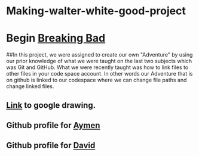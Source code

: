 # Making-walter-white-good-project

# Begin [Breaking Bad](lung-cancer/lung-cancer.md)

##In this project, we were assigned to create our own "Adventure" by using our prior knowledge of what we were taught on the last two subjects which was Git and GitHub. What we were recently taught was how to link files to other files in your code space account. In other words our Adventure that is on github is linked to our codespace where we can change file paths and change linked files.

## [Link](https://docs.google.com/drawings/d/1UYh_cMXHoN6colTovAD3ychXhnlJZs6iI4bMEBz3KQo/edit) to google drawing.

## Github profile for [Aymen](https://github.com/AymenA9356)
## Github profile for [David](https://github.com/davidg7188)
